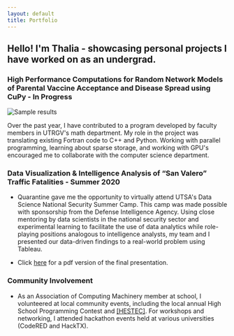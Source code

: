 ```yaml
---
layout: default
title: Portfolio
---
```


## Hello! I'm Thalia - showcasing personal projects I have worked on as an undergrad.

### **High Performance Computations for Random Network Models of Parental Vaccine Acceptance and Disease Spread using CuPy - In Progress**

![Sample results](https://raw.githubusercontent.com/thaliajuarez/resume/master/assets/capture-ern-data.png)

Over the past year, I have contributed to a program developed by faculty members in UTRGV's math department. My role in the project was translating existing Fortran code to C++ and Python. Working with parallel programming, learning about sparse storage, and working with GPU's encouraged me to collaborate with the computer science department.

### **Data Visualization & Intelligence Analysis of “San Valero” Traffic Fatalities - Summer 2020**

* Quarantine gave me the opportunity to virtually attend UTSA's Data Science National Security Summer Camp. This camp was made possible with sponsorship from the Defense Intelligence Agency. Using close mentoring by data scientists in the national security sector and experimental learning to facilitate the use of data analytics while role-playing positions analogous to intelligence analysts, my team and I presented our data-driven findings to a real-world problem using Tableau.

* Click [here](https://drive.google.com/file/d/1l5paDgV0XU5_QhhrN9EofznB8Jh2WaG8/view) for a pdf version of the final presentation.

### **Community Involvement**

* As an Association of Computing Machinery member at school, I volunteered at local community events, including the local annual High School Programming Contest and <a href="https://www.utrgv.edu/hestec/" target="_blank">[HESTEC]</a>. For workshops and networking, I attended hackathon events held at various universities (CodeRED and HackTX).
